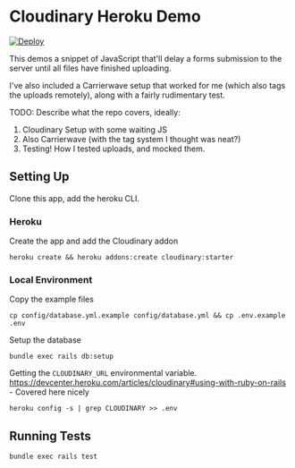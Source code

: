 # Cloudinary Heroku Demo

[![Deploy](https://www.herokucdn.com/deploy/button.svg)](https://heroku.com/deploy)

This demos a snippet of JavaScript that'll delay a forms submission to the server until all files have finished uploading.

I've also included a Carrierwave setup that worked for me (which also tags the uploads remotely), along with a fairly rudimentary test.

TODO: Describe what the repo covers, ideally:

1. Cloudinary Setup with some waiting JS
2. Also Carrierwave (with the tag system I thought was neat?)
3. Testing! How I tested uploads, and mocked them.

## Setting Up

Clone this app, add the heroku CLI.

### Heroku

Create the app and add the Cloudinary addon

    heroku create && heroku addons:create cloudinary:starter

### Local Environment

Copy the example files

    cp config/database.yml.example config/database.yml && cp .env.example .env

Setup the database

    bundle exec rails db:setup

Getting the `CLOUDINARY_URL` environmental variable.
https://devcenter.heroku.com/articles/cloudinary#using-with-ruby-on-rails - Covered here nicely

    heroku config -s | grep CLOUDINARY >> .env

## Running Tests

    bundle exec rails test
